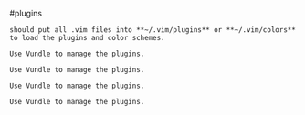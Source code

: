 #plugins

	should put all .vim files into **~/.vim/plugins** or **~/.vim/colors** to load the plugins and color schemes.

	Use Vundle to manage the plugins.

	Use Vundle to manage the plugins.

	Use Vundle to manage the plugins.

	Use Vundle to manage the plugins.
